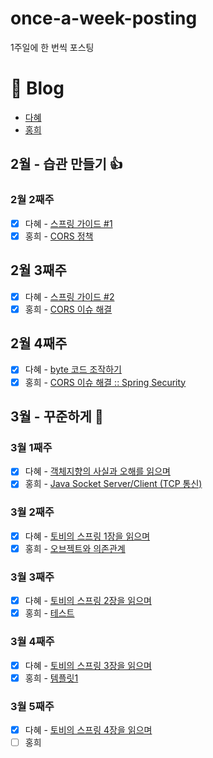 # once-a-week-posting
1주일에 한 번씩 포스팅

# 📃 Blog
- [다혜](https://velog.io/@dahye4321)
- [홍희](https://vvshinevv.tistory.com)

## 2월 - 습관 만들기 👍 
### 2월 2째주
- [x] 다혜 - [스프링 가이드 #1](https://velog.io/@dahye4321/%EC%8A%A4%ED%94%84%EB%A7%81-%EA%B0%80%EC%9D%B4%EB%93%9C-1)
- [x] 홍희 - [CORS 정책](https://vvshinevv.tistory.com/60)

## 2월 3째주
- [X] 다혜 - [스프링 가이드 #2](https://velog.io/@dahye4321/%EC%8A%A4%ED%94%84%EB%A7%81-%EA%B0%80%EC%9D%B4%EB%93%9C-2)
- [X] 홍희 - [CORS 이슈 해결](https://vvshinevv.tistory.com/61)

## 2월 4째주
- [X] 다혜 - [byte 코드 조작하기](https://velog.io/@dahye4321/JAVA-class-%ED%8C%8C%EC%9D%BC-%EC%A1%B0%EC%9E%91%ED%95%98%EA%B8%B0)
- [X] 홍희 - [CORS 이슈 해결 :: Spring Security](https://vvshinevv.tistory.com/62)

## 3월 - 꾸준하게 🤭
### 3월 1째주
- [X] 다혜 - [객체지향의 사실과 오해를 읽으며](https://velog.io/@dahye4321/%EA%B0%9D%EC%B2%B4%EC%A7%80%ED%96%A5%EC%9D%98-%EC%82%AC%EC%8B%A4%EA%B3%BC-%EC%98%A4%ED%95%B4%EB%A5%BC-%EC%9D%BD%EC%9C%BC%EB%A9%B0)
- [X] 홍희 - [Java Socket Server/Client (TCP 통신)](https://vvshinevv.tistory.com/63)

### 3월 2째주
- [X] 다혜 - [토비의 스프링 1장을 읽으며](https://velog.io/@dahye4321/%ED%86%A0%EB%B9%84%EC%9D%98-%EC%8A%A4%ED%94%84%EB%A7%81-1%EC%9E%A5%EC%9D%84-%EC%9D%BD%EC%9C%BC%EB%A9%B0)
- [X] 홍희 - [오브젝트와 의존관계](https://vvshinevv.tistory.com/64)

### 3월 3째주
- [X] 다혜 - [토비의 스프링 2장을 읽으며](https://velog.io/@dahye4321/%ED%86%A0%EB%B9%84%EC%9D%98-%EC%8A%A4%ED%94%84%EB%A7%81-2%EC%9E%A5%EC%9D%84-%EC%9D%BD%EC%9C%BC%EB%A9%B0)
- [X] 홍희 - [테스트](https://vvshinevv.tistory.com/66)

### 3월 4째주
- [X] 다혜 - [토비의 스프링 3장을 읽으며](https://velog.io/@dahye4321/%ED%86%A0%EB%B9%84%EC%9D%98-%EC%8A%A4%ED%94%84%EB%A7%81-3%EC%9E%A5%EC%9D%84-%EC%9D%BD%EC%9C%BC%EB%A9%B0)
- [X] 홍희 - [템플릿1](https://vvshinevv.tistory.com/67)

### 3월 5째주
- [X] 다혜 - [토비의 스프링 4장을 읽으며](https://velog.io/@dahye4321/%ED%86%A0%EB%B9%84%EC%9D%98-%EC%8A%A4%ED%94%84%EB%A7%81-4%EC%9E%A5%EC%9D%84-%EC%9D%BD%EC%9C%BC%EB%A9%B0)
- [ ] 홍희
